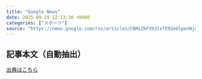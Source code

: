 ```yaml
---
title: "Google News"
date: 2025-09-29 12:13:30 +0900
categories: ["スポーツ"]
source: "https://news.google.com/rss/articles/CBMiZkFVX3lxTE92eUlpenNjaWxUNUlRemhmNUVzbjM0WDY2c1l3YU5TZGVEcG1DQzFGbXVSUVBGdWhBamNwNFl4WmNYLXlkSXdnVEZoaWtIMW9NZEt4MUhlUXVQOEpabDRKTWFZOGtCdw?oc=5"
---
```


## 記事本文（自動抽出）
<body class="y0K44d EA71Tc" id="readabilityBody"></body>

[出典はこちら](https://news.google.com/rss/articles/CBMiZkFVX3lxTE92eUlpenNjaWxUNUlRemhmNUVzbjM0WDY2c1l3YU5TZGVEcG1DQzFGbXVSUVBGdWhBamNwNFl4WmNYLXlkSXdnVEZoaWtIMW9NZEt4MUhlUXVQOEpabDRKTWFZOGtCdw?oc=5)
